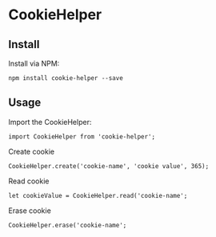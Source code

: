 # CookieHelper

## Install

Install via NPM:

`npm install cookie-helper --save`

## Usage


Import the CookieHelper:

`import CookieHelper from 'cookie-helper';`

Create cookie

`CookieHelper.create('cookie-name', 'cookie value', 365);`

Read cookie

`let cookieValue = CookieHelper.read('cookie-name';`

Erase cookie

`CookieHelper.erase('cookie-name';`
